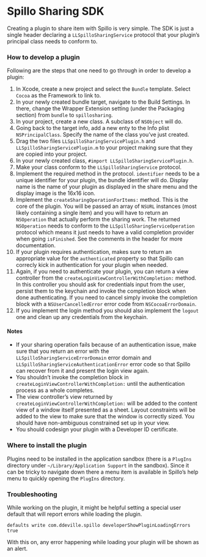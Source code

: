 Spillo Sharing SDK
==================

Creating a plugin to share item with Spillo is very simple. The SDK is just a single header declaring a `LLSpilloSharingService` protocol that your plugin’s principal class needs to conform to.

### How to develop a plugin

Following are the steps that one need to go through in order to develop a plugin:

1. In Xcode, create a new project and select the `Bundle` template. Select `Cocoa` as the Framework to link to.
2. In your newly created bundle target, navigate to the Build Settings. In there, change the Wrapper Extension setting (under the Packaging section) from `bundle` to `spillosharing`.
3. In your project, create a new class. A subclass of `NSObject` will do.
4. Going back to the target info, add a new enty to the Info plist `NSPrincipalClass`. Specify the name of the class you’ve just created.
5. Drag the two files `LLSpilloSharingServicePlugin.h` and `LLSpilloSharingServicePlugin.m` to your project making sure that they are copied into your project.
6. In your newly created class, `#import LLSpilloSharingServicePlugin.h`.
7. Make your class conform to the `LLSpilloSharingService` protocol.
8. Implement the required method in the protocol. `identifier` needs to be a unique identifier for your plugin, the bundle identifier will do. Display name is the name of your plugin as displayed in the share menu and the display image is the 16x16 icon.
9. Implement the `createSharingOperationForItems:` method. This is the core of the plugin. You will be passed an array of `NSURL` instances (most likely containing a single item) and you will have to return an `NSOperation` that actually perform the sharing work. The returned `NSOperation` needs to conform to the `LLSpilloSharingServiceOperation` protocol which means it just needs to have a valid completion provider when going `isFinished`. See the comments in the header for more documentation.
10. If your plugin requires authentication, makes sure to return an appropriate value for the `authenticated` property so that Spillo can correcly kick in authentication for your plugin when needed.
11. Again, if you need to authenticate your plugin, you can return a view controller from the `createLoginViewControllerWithCompletion:` method. In this controller you should ask for credentials input from the user, persist them to the keychain and invoke the completion block when done authenticating. If you need to cancel simply invoke the completion block with a `NSUserCancelledError` error code from `NSCocoaErrorDomain`.
12. If you implement the login method you should also implement the `logout` one and clean up any credentials from the keychain.

#### Notes
- If your sharing operation fails because of an authentication issue, make sure that you return an error with the `LLSpilloSharingServiceErrorDomain` error domain and `LLSpilloSharingServiceAuthenticationError` error code so that Spillo can recover from it and present the login view again.
- You shouldn’t invoke the completion block in `createLoginViewControllerWithCompletion:` until the authentication process as a whole completes.
- The view controller’s view returned by `createLoginViewControllerWithCompletion:` will be added to the content view of a window itself presented as a sheet. Layout constraints will be added to the view to make sure that the window is correctly sized. You should have non-ambiguous constrained set up in your view.
- You should codesign your plugin with a Developer ID certificate.

### Where to install the plugin

Plugins need to be installed in the application sandbox (there is a `PlugIns` directory under `~/Library/Application Support` in the sandbox). Since it can be tricky to navigate down there a menu item is available in Spillo’s help menu to quickly opening the `PlugIns` directory.

### Troubleshooting

While working on the plugin, it might be helpful setting a special user default that will report errors while loading the plugin.

```
defaults write com.ddeville.spillo developerShowPluginLoadingErrors true
```

With this on, any error happening while loading your plugin will be shown as an alert.
